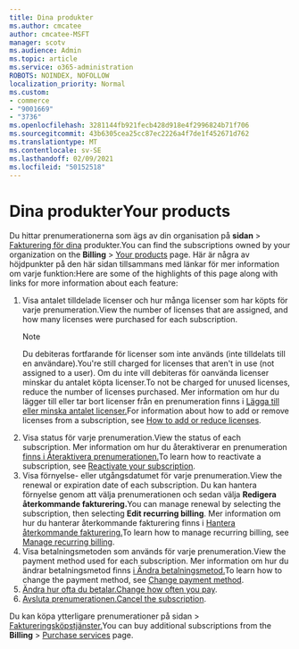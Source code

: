 ```yaml
---
title: Dina produkter
ms.author: cmcatee
author: cmcatee-MSFT
manager: scotv
ms.audience: Admin
ms.topic: article
ms.service: o365-administration
ROBOTS: NOINDEX, NOFOLLOW
localization_priority: Normal
ms.custom:
- commerce
- "9001669"
- "3736"
ms.openlocfilehash: 3281144fb921fecb428d918e4f2996824b71f706
ms.sourcegitcommit: 43b6305cea25cc87ec2226a4f7de1f452671d762
ms.translationtype: MT
ms.contentlocale: sv-SE
ms.lasthandoff: 02/09/2021
ms.locfileid: "50152518"
---
```

# <a name="your-products"></a><span data-ttu-id="f878c-102">Dina produkter</span><span class="sxs-lookup"><span data-stu-id="f878c-102">Your products</span></span>

<span data-ttu-id="f878c-103">Du hittar prenumerationerna som ägs av din organisation på **sidan**  >  [Fakturering för dina](https://go.microsoft.com/fwlink/p/?linkid=842054) produkter.</span><span class="sxs-lookup"><span data-stu-id="f878c-103">You can find the subscriptions owned by your organization on the **Billing** > [Your products](https://go.microsoft.com/fwlink/p/?linkid=842054) page.</span></span> <span data-ttu-id="f878c-104">Här är några av höjdpunkter på den här sidan tillsammans med länkar för mer information om varje funktion:</span><span class="sxs-lookup"><span data-stu-id="f878c-104">Here are some of the highlights of this page along with links for more information about each feature:</span></span>

1. <span data-ttu-id="f878c-105">Visa antalet tilldelade licenser och hur många licenser som har köpts för varje prenumeration.</span><span class="sxs-lookup"><span data-stu-id="f878c-105">View the number of licenses that are assigned, and how many licenses were purchased for each subscription.</span></span>
    > [!NOTE]
    > <span data-ttu-id="f878c-106">Du debiteras fortfarande för licenser som inte används (inte tilldelats till en användare).</span><span class="sxs-lookup"><span data-stu-id="f878c-106">You're still charged for licenses that aren't in use (not assigned to a user).</span></span> <span data-ttu-id="f878c-107">Om du inte vill debiteras för oanvända licenser minskar du antalet köpta licenser.</span><span class="sxs-lookup"><span data-stu-id="f878c-107">To not be charged for unused licenses, reduce the number of licenses purchased.</span></span> <span data-ttu-id="f878c-108">Mer information om hur du lägger till eller tar bort licenser från en prenumeration finns i [Lägga till eller minska antalet licenser.](https://docs.microsoft.com/alchemyinsights/how-to-add-or-reduce-licenses)</span><span class="sxs-lookup"><span data-stu-id="f878c-108">For information about how to add or remove licenses from a subscription, see [How to add or reduce licenses](https://docs.microsoft.com/alchemyinsights/how-to-add-or-reduce-licenses).</span></span>
2. <span data-ttu-id="f878c-109">Visa status för varje prenumeration.</span><span class="sxs-lookup"><span data-stu-id="f878c-109">View the status of each subscription.</span></span> <span data-ttu-id="f878c-110">Mer information om hur du återaktiverar en prenumeration [finns i Återaktivera prenumerationen.](reactivate-your-subscription.md)</span><span class="sxs-lookup"><span data-stu-id="f878c-110">To learn how to reactivate a subscription, see [Reactivate your subscription](reactivate-your-subscription.md).</span></span>
3. <span data-ttu-id="f878c-111">Visa förnyelse- eller utgångsdatumet för varje prenumeration.</span><span class="sxs-lookup"><span data-stu-id="f878c-111">View the renewal or expiration date of each subscription.</span></span> <span data-ttu-id="f878c-112">Du kan hantera förnyelse genom att välja prenumerationen och sedan välja **Redigera återkommande fakturering.**</span><span class="sxs-lookup"><span data-stu-id="f878c-112">You can manage renewal by selecting the subscription, then selecting **Edit recurring billing**.</span></span> <span data-ttu-id="f878c-113">Mer information om hur du hanterar återkommande fakturering finns i [Hantera återkommande fakturering.](manage-auto-renewal.md)</span><span class="sxs-lookup"><span data-stu-id="f878c-113">To learn how to manage recurring billing, see [Manage recurring billing](manage-auto-renewal.md).</span></span>
4. <span data-ttu-id="f878c-114">Visa betalningsmetoden som används för varje prenumeration.</span><span class="sxs-lookup"><span data-stu-id="f878c-114">View the payment method used for each subscription.</span></span> <span data-ttu-id="f878c-115">Mer information om hur du ändrar betalningsmetod finns [i Ändra betalningsmetod.](change-payment-method.md)</span><span class="sxs-lookup"><span data-stu-id="f878c-115">To learn how to change the payment method, see [Change payment method](change-payment-method.md).</span></span>
5. <span data-ttu-id="f878c-116">[Ändra hur ofta du betalar.](change-how-often-you-pay.md)</span><span class="sxs-lookup"><span data-stu-id="f878c-116">[Change how often you pay](change-how-often-you-pay.md).</span></span>
6. <span data-ttu-id="f878c-117">[Avsluta prenumerationen.](https://go.microsoft.com/fwlink/?linkid=2119113)</span><span class="sxs-lookup"><span data-stu-id="f878c-117">[Cancel the subscription](https://go.microsoft.com/fwlink/?linkid=2119113).</span></span>

<span data-ttu-id="f878c-118">Du kan köpa ytterligare prenumerationer på sidan  >  [Faktureringsköpstjänster.](https://go.microsoft.com/fwlink/p/?linkid=868433)</span><span class="sxs-lookup"><span data-stu-id="f878c-118">You can buy additional subscriptions from the **Billing** > [Purchase services](https://go.microsoft.com/fwlink/p/?linkid=868433) page.</span></span>